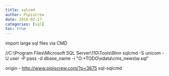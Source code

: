```yaml
---
title: sqlcmd
author: PipisCrew
date: 2016-02-17
categories: [sql]
toc: true
---
```


import large sql files via CMD

//C:\Program Files\Microsoft SQL Server\110\Tools\Binn
sqlcmd -S unicom -U user -P pass -d dbase_name -i "O:\+TODO\xdata\cms_news\w.sql"

origin - http://www.pipiscrew.com/?p=3875 sql-sqlcmd